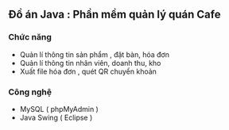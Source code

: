 
## Đồ án Java : Phần mềm quản lý quán Cafe 


### Chức năng

- Quản lí thông tin sản phẩm , đặt bàn, hóa đơn
- Quản lí thông tin nhân viên, doanh thu, kho  
- Xuất file hóa đơn , quét QR chuyển khoản



### Công nghệ

- MySQL ( phpMyAdmin )
- Java Swing ( Eclipse )


